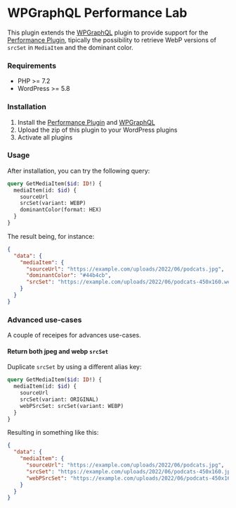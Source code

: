 # WPGraphQL Performance Lab
This plugin extends the [WPGraphQL](wp-graphql/wp-graphql) plugin to provide support for the [Performance Plugin](WordPress/performance), tipically the possibility to retrieve WebP versions of `srcSet` in `MediaItem` and the dominant color.

### Requirements
- PHP >= 7.2
- WordPress >= 5.8

### Installation
1. Install the [Performance Plugin](WordPress/performance) and [WPGraphQL](wp-graphql/wp-graphql)
2. Upload the zip of this plugin to your WordPress plugins
3. Activate all plugins

### Usage
After installation, you can try the following query:
```graphql
query GetMediaItem($id: ID!) {
  mediaItem(id: $id) {
    sourceUrl
    srcSet(variant: WEBP)
    dominantColor(format: HEX)
  }
}
```
The result being, for instance:
```json
{
  "data": {
    "mediaItem": {
      "sourceUrl": "https://example.com/uploads/2022/06/podcats.jpg",
      "dominantColor": "#44b4cb",
      "srcSet": "https://example.com/uploads/2022/06/podcats-450x160.webp 450w, https://example.com/uploads/2022/06/podcats-1024x364.webp 1024w, https://example.com/uploads/2022/06/podcats-768x273.webp 768w, https://example.com/uploads/2022/06/podcats.webp 1440w"
    }
  }
}
```

### Advanced use-cases
A couple of receipes for advances use-cases.

#### Return both jpeg and webp `srcSet`

Duplicate `srcSet` by using a different alias key:
```graphql
query GetMediaItem($id: ID!) {
  mediaItem(id: $id) {
    sourceUrl
    srcSet(variant: ORIGINAL)
    webPSrcSet: srcSet(variant: WEBP)
  }
}
```
Resulting in something like this:
```json
{
  "data": {
    "mediaItem": {
      "sourceUrl": "https://example.com/uploads/2022/06/podcats.jpg",
      "srcSet": "https://example.com/uploads/2022/06/podcats-450x160.jpg 450w, https://example.com/uploads/2022/06/podcats-1024x364.jpg 1024w, https://example.com/uploads/2022/06/podcats-768x273.jpg 768w, https://example.com/uploads/2022/06/podcats.jpg 1440w",
      "webPSrcSet": "https://example.com/uploads/2022/06/podcats-450x160.webp 450w, https://example.com/uploads/2022/06/podcats-1024x364.webp 1024w, https://example.com/uploads/2022/06/podcats-768x273.webp 768w, https://example.com/uploads/2022/06/podcats.webp 1440w"
    }
  }
}
```
